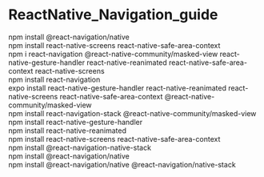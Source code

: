 # ReactNative_Navigation_guide

npm install @react-navigation/native 
<br/>
npm install react-native-screens react-native-safe-area-context <br/>
npm i react-navigation @react-native-community/masked-view react-native-gesture-handler react-native-reanimated react-native-safe-area-context react-native-screens <br/>
npm install react-navigation <br/>
expo install react-native-gesture-handler react-native-reanimated react-native-screens react-native-safe-area-context @react-native-community/masked-view <br/>
npm install react-navigation-stack @react-native-community/masked-view <br/>
npm install react-native-gesture-handler <br/>
npm install react-native-reanimated <br/>
npm install react-native-screens react-native-safe-area-context <br/>
npm install @react-navigation-native-stack <br/>
npm install @react-navigation/native <br/>
npm install @react-navigation/native @react-navigation/native-stack <br/>

